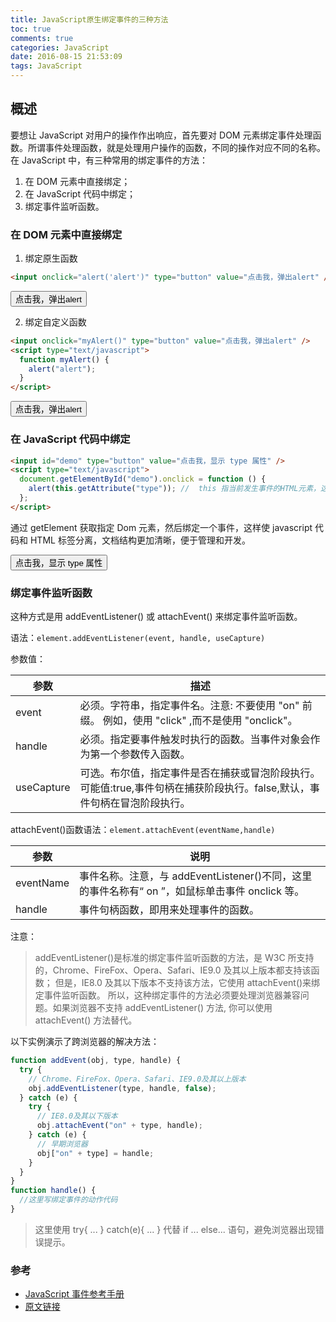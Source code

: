```yaml
---
title: JavaScript原生绑定事件的三种方法
toc: true
comments: true
categories: JavaScript
date: 2016-08-15 21:53:09
tags: JavaScript
---
```


## 概述

要想让 JavaScript 对用户的操作作出响应，首先要对 DOM 元素绑定事件处理函数。所谓事件处理函数，就是处理用户操作的函数，不同的操作对应不同的名称。在 JavaScript 中，有三种常用的绑定事件的方法：

<!-- more -->

1. 在 DOM 元素中直接绑定；
2. 在 JavaScript 代码中绑定；
3. 绑定事件监听函数。

### 在 DOM 元素中直接绑定

1. 绑定原生函数

```html
<input onclick="alert('alert')" type="button" value="点击我，弹出alert" />
```

<input  onclick="alert('alert')"  type="button"  value="点击我，弹出alert" />

2. 绑定自定义函数

```html
<input onclick="myAlert()" type="button" value="点击我，弹出alert" />
<script type="text/javascript">
  function myAlert() {
    alert("alert");
  }
</script>
```

<input  onclick="myAlert()"  type="button"  value="点击我，弹出alert" />
<script type="text/javascript">
function myAlert(){
    alert("alert");
}
</script>

### 在 JavaScript 代码中绑定

```html
<input id="demo" type="button" value="点击我，显示 type 属性" />
<script type="text/javascript">
  document.getElementById("demo").onclick = function () {
    alert(this.getAttribute("type")); //  this 指当前发生事件的HTML元素，这里是<div>标签
  };
</script>
```

通过 getElement 获取指定 Dom 元素，然后绑定一个事件，这样使 javascript 代码和 HTML 标签分离，文档结构更加清晰，便于管理和开发。

<input  id="demo"  type="button"  value="点击我，显示 type 属性" />
<script type="text/javascript">
document.getElementById("demo").onclick=function(){
    alert(this.getAttribute("type"));  //  this 指当前发生事件的HTML元素，这里是<div>标签
}
</script>

### 绑定事件监听函数

这种方式是用 addEventListener() 或 attachEvent() 来绑定事件监听函数。

语法：`element.addEventListener(event, handle, useCapture)`

参数值：

| 参数       | 描述                                                                                                                     |
| ---------- | ------------------------------------------------------------------------------------------------------------------------ |
| event      | 必须。字符串，指定事件名。注意: 不要使用 "on" 前缀。 例如，使用 "click" ,而不是使用 "onclick"。                          |
| handle     | 必须。指定要事件触发时执行的函数。当事件对象会作为第一个参数传入函数。                                                   |
| useCapture | 可选。布尔值，指定事件是否在捕获或冒泡阶段执行。可能值:true,事件句柄在捕获阶段执行。false,默认，事件句柄在冒泡阶段执行。 |

attachEvent()函数语法：`element.attachEvent(eventName,handle)`

| 参数      | 说明                                                                                           |
| --------- | ---------------------------------------------------------------------------------------------- |
| eventName | 事件名称。注意，与 addEventListener()不同，这里的事件名称有“ on ”，如鼠标单击事件 onclick 等。 |
| handle    | 事件句柄函数，即用来处理事件的函数。                                                           |

注意：

> addEventListener()是标准的绑定事件监听函数的方法，是 W3C 所支持的，Chrome、FireFox、Opera、Safari、IE9.0 及其以上版本都支持该函数；
> 但是，IE8.0 及其以下版本不支持该方法，它使用 attachEvent()来绑定事件监听函数。
> 所以，这种绑定事件的方法必须要处理浏览器兼容问题。如果浏览器不支持 addEventListener() 方法, 你可以使用 attachEvent() 方法替代。

以下实例演示了跨浏览器的解决方法：

```js
function addEvent(obj, type, handle) {
  try {
    // Chrome、FireFox、Opera、Safari、IE9.0及其以上版本
    obj.addEventListener(type, handle, false);
  } catch (e) {
    try {
      // IE8.0及其以下版本
      obj.attachEvent("on" + type, handle);
    } catch (e) {
      // 早期浏览器
      obj["on" + type] = handle;
    }
  }
}
function handle() {
  //这里写绑定事件的动作代码
}
```

> 这里使用 try{ ... } catch(e){ ... } 代替 if ... else... 语句，避免浏览器出现错误提示。

### 参考

- [JavaScript 事件参考手册](http://www.w3school.com.cn/jsref/jsref_events.asp)
- [原文链接](http://www.itxueyuan.org/view/6338.html)
